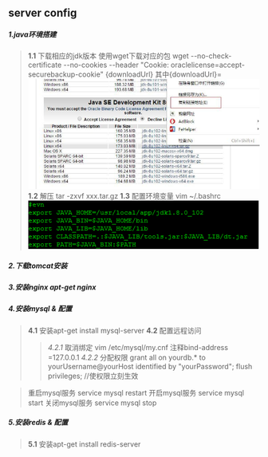 ## server config
##### 1.java环境搭建
> **1.1** 下载相应的jdk版本 使用wget下载对应的包
> wget --no-check-certificate --no-cookies --header "Cookie: oraclelicense=accept-securebackup-cookie" {downloadUrl}
> 其中{downloadUrl}= <img src="java.jpg">
> **1.2** 解压 tar -zxvf xxx.tar.gz
> **1.3** 配置环境变量
> vim ~/.bashrc
> <img src="java_config.png">
> 

##### 2.下载tomcat安装 

##### 3.安装nginx  apt-get nginx

##### 4.安装mysql & 配置
> **4.1** 安装apt-get install mysql-server
> **4.2** 配置远程访问
>> *4.2.1* 取消绑定 vim /etc/mysql/my.cnf 注释bind-address =127.0.0.1
>> *4.2.2* 分配权限 grant all on yourdb.* to yourUsername@yourHost identified by "yourPassword";
 flush privileges;     //使权限立刻生效

> 重启mysql服务 service mysql restart
> 开启mysql服务 service mysql start
> 关闭mysql服务 service mysql stop

##### 5.安装redis & 配置
> **5.1** 安装apt-get install redis-server